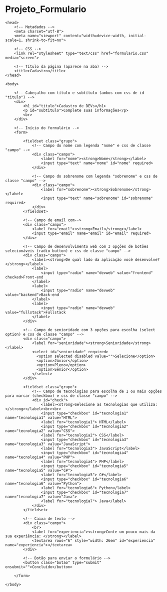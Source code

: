 # Projeto_Formulario

<!doctype html>
<html>

    <head>
        <!-- Metadados -->
        <meta charset="utf-8">
        <meta name="viewport" content="width=device-width, initial-scale=1, shrink-to-fit=no">

        <!-- CSS -->
        <link rel="stylesheet" type="text/css" href="formulario.css" media="screen">

        <!-- Título da página (aparece na aba) -->
        <title>Cadastro</title>
    </head>

    <body>  

        <!-- Cabeçalho com título e subtítulo (ambos com css de id "titulo") -->
        <div>
            <h1 id="titulo">Cadastro de DEVs</h1>
            <p id="subtitulo">Complete suas informações</p>
            <br>
        </div>

        <!-- Início do formulário -->
        <form>

            <fieldset class="grupo">
                <!-- Campo do nome com legenda "nome" e css de classe "campo" -->
                <div class="campo">
                    <label for="nome"><strong>Nome</strong></label>
                    <input type="text" name="nome" id="nome" required>
                </div>

                <!-- Campo do sobrenome com legenda "sobrenome" e css de classe "campo" -->
                <div class="campo">
                    <label for="sobrenome"><strong>Sobrenome</strong></label>
                    <input type="text" name="sobrenome" id="sobrenome" required>
                </div>
            </fieldset> 

            <!-- Campo de email com-->
            <div class="campo">
                <label for="email"><strong>Email</strong></label>
                <input type="email" name="email" id="email" required>
            </div>

            <!-- Campo de desenvolvimento web com 3 opções de botões selecionáveis (radio button) e css de classe "campo" -->
            <div class="campo">
                <label><strong>De qual lado da aplicação você desenvolve?</strong></label>
                <label>
                    <input type="radio" name="devweb" value="frontend" checked>Front-end
                </label>
                <label>
                    <input type="radio" name="devweb" value="backend">Back-end
                </label>
                <label>
                    <input type="radio" name="devweb" value="fullstack">Fullstack
                </label>
            </div>

            <!-- Campo de senioridade com 3 opções para escolha (select option) e css de classe "campo" -->
            <div class="campo">
                <label for="senioridade"><strong>Senioridade</strong></label>
                <select id="senioridade" required>
                  <option selected disabled value="">Selecione</option>
                  <option>Júnior</option>
                  <option>Pleno</option>
                  <option>Sênior</option>
                </select>
            </div>

            <fieldset class="grupo">
                <!-- Campo de tecnologias para escolha de 1 ou mais opções para marcar (checkbox) e css de classe "campo" -->
                <div id="check">
                    <label><strong>Selecione as tecnologias que utiliza:</strong></label><br><br>
                    <input type="checkbox" id="tecnologia1" name="tecnologia1" value="HTML">
                    <label for="tecnologia1"> HTML</label>
                    <input type="checkbox" id="tecnologia2" name="tecnologia2" value="CSS">
                    <label for="tecnologia2"> CSS</label>
                    <input type="checkbox" id="tecnologia3" name="tecnologia3" value="JavaScript">
                    <label for="tecnologia3"> JavaScript</label>
                    <input type="checkbox" id="tecnologia4" name="tecnologia4" value="PHP">
                    <label for="tecnologia4"> PHP</label>
                    <input type="checkbox" id="tecnologia5" name="tecnologia5" value="C#">
                    <label for="tecnologia5"> C#</label>
                    <input type="checkbox" id="tecnologia6" name="tecnologia6" value="Python">
                    <label for="tecnologia6"> Python</label>
                    <input type="checkbox" id="tecnologia7" name="tecnologia7" value="Java">
                    <label for="tecnologia7"> Java</label>
                </div>
            </fieldset>

            <!-- Caixa de texto -->
            <div class="campo">
                <br>
                <label for="experiencia"><strong>Conte um pouco mais da sua experiência: </strong></label>
                <textarea rows="6" style="width: 26em" id="experiencia" name="experiencia"></textarea>
            </div>

            <!-- Botão para enviar o formulário -->
            <button class="botao" type="submit" onsubmit="">Concluído</button>            

        </form>

    </body>

</html>

